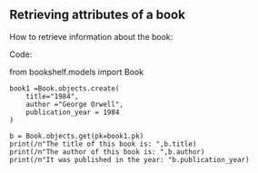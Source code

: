 ## Retrieving attributes of a book
<p>How to retrieve information about the book:</p>
<p>Code:</p>
<div>
    from bookshelf.models import Book

    book1 =Book.objects.create(
        title="1984",
        author ="George Orwell",
        publication_year = 1984
    )

    b = Book.objects.get(pk=book1.pk)
    print(/n"The title of this book is: ",b.title)
    print(/n"The author of this book is: ",b.author)
    print(/n"It was published in the year: "b.publication_year)
</div>